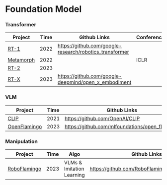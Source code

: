 # Foundation Model

### Transformer

| Project                                           | Time | Github Links                                            | Conference |
| ------------------------------------------------- | ---- | ------------------------------------------------------- | ---------- |
| [RT-1](https://robotics-transformer1.github.io/)  | 2022 | https://github.com/google-research/robotics_transformer |            |
| [Metamorph](https://arxiv.org/abs/2203.11931)     | 2022 |                                                         | ICLR       |
| [RT-2](https://robotics-transformer2.github.io/)  | 2023 |                                                         |            |
| [RT-X](https://robotics-transformer-x.github.io/) | 2023 | https://github.com/google-deepmind/open_x_embodiment    |            |



### VLM

| Project                                                      | Time | Github Links                                   | Conference |
| ------------------------------------------------------------ | ---- | ---------------------------------------------- | ---------- |
| [CLIP](https://github.com/OpenAI/CLIP)                       | 2021 | https://github.com/OpenAI/CLIP                 | PMLR       |
| [OpenFlamingo](https://deepmind.google/discover/blog/tackling-multiple-tasks-with-a-single-visual-language-model/) | 2023 | https://github.com/mlfoundations/open_flamingo |            |





### Manipulation

| Project                                         | Time | Algo                      | Github Links                                 | Conference |
| ----------------------------------------------- | ---- | ------------------------- | -------------------------------------------- | ---------- |
| [RoboFlamingo](https://roboflamingo.github.io/) | 2023 | VLMs & Imitation Learning | https://github.com/RoboFlamingo/RoboFlamingo |            |

